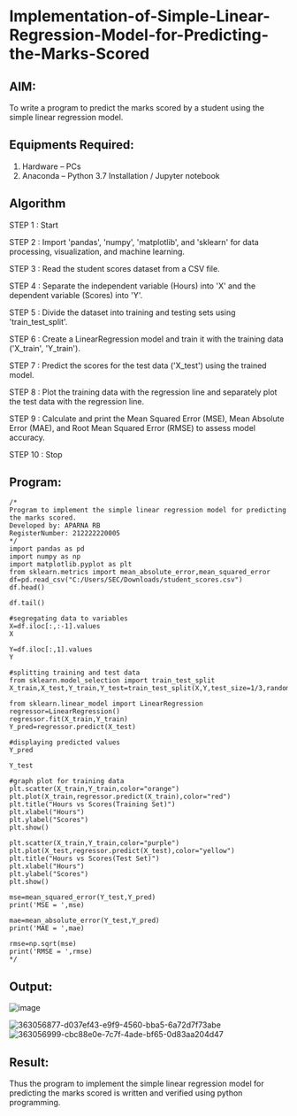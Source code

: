 # Implementation-of-Simple-Linear-Regression-Model-for-Predicting-the-Marks-Scored

## AIM:
To write a program to predict the marks scored by a student using the simple linear regression model.

## Equipments Required:
1. Hardware – PCs
2. Anaconda – Python 3.7 Installation / Jupyter notebook

## Algorithm
STEP 1 : Start

STEP 2 : Import 'pandas', 'numpy', 'matplotlib', and 'sklearn' for data processing, visualization, and machine learning.

STEP 3 : Read the student scores dataset from a CSV file. 

STEP 4 : Separate the independent variable (Hours) into 'X' and the dependent variable (Scores) into 'Y'.

STEP 5 : Divide the dataset into training and testing sets using 'train_test_split'. 

STEP 6 : Create a LinearRegression model and train it with the training data ('X_train', 'Y_train').

STEP 7 : Predict the scores for the test data ('X_test') using the trained model.

STEP 8 : Plot the training data with the regression line and separately plot the test data with the regression line.

STEP 9 : Calculate and print the Mean Squared Error (MSE), Mean Absolute Error (MAE), and Root Mean Squared Error (RMSE) to assess model accuracy.

STEP 10 : Stop

## Program:
```
/*
Program to implement the simple linear regression model for predicting the marks scored.
Developed by: APARNA RB
RegisterNumber: 212222220005
*/
import pandas as pd
import numpy as np
import matplotlib.pyplot as plt
from sklearn.metrics import mean_absolute_error,mean_squared_error
df=pd.read_csv("C:/Users/SEC/Downloads/student_scores.csv")
df.head()

df.tail()

#segregating data to variables
X=df.iloc[:,:-1].values
X

Y=df.iloc[:,1].values
Y

#splitting training and test data
from sklearn.model_selection import train_test_split
X_train,X_test,Y_train,Y_test=train_test_split(X,Y,test_size=1/3,random_state=0)

from sklearn.linear_model import LinearRegression
regressor=LinearRegression()
regressor.fit(X_train,Y_train)
Y_pred=regressor.predict(X_test)

#displaying predicted values
Y_pred

Y_test

#graph plot for training data
plt.scatter(X_train,Y_train,color="orange")
plt.plot(X_train,regressor.predict(X_train),color="red")
plt.title("Hours vs Scores(Training Set)")
plt.xlabel("Hours")
plt.ylabel("Scores")
plt.show()

plt.scatter(X_train,Y_train,color="purple")
plt.plot(X_test,regressor.predict(X_test),color="yellow")
plt.title("Hours vs Scores(Test Set)")
plt.xlabel("Hours")
plt.ylabel("Scores")
plt.show()

mse=mean_squared_error(Y_test,Y_pred)
print('MSE = ',mse)

mae=mean_absolute_error(Y_test,Y_pred)
print('MAE = ',mae)

rmse=np.sqrt(mse)
print('RMSE = ',rmse) 
*/
```

## Output:
![image](https://github.com/user-attachments/assets/c1e58259-cf49-4a99-ac86-2c05bc26abfa)

![363056877-d037ef43-e9f9-4560-bba5-6a72d7f73abe](https://github.com/user-attachments/assets/2fab9a30-703c-4a03-b944-8e3bdb2f1794)
![363056999-cbc88e0e-7c7f-4ade-bf65-0d83aa204d47](https://github.com/user-attachments/assets/9dabb808-67f7-4042-9c19-dd3ca9a7cde6)




## Result:
Thus the program to implement the simple linear regression model for predicting the marks scored is written and verified using python programming.
